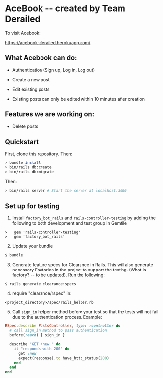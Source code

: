 # AceBook -- created by Team Derailed

To visit Acebook:

https://acebook-derailed.herokuapp.com/

## What Acebook can do:

* Authentication (Sign up, Log in, Log out)

* Create a new post

* Edit existing posts

* Existing posts can only be edited within 10 minutes after creation

## Features we are working on:

* Delete posts

## Quickstart

First, clone this repository. Then:

```bash
> bundle install
> bin/rails db:create
> bin/rails db:migrate
```
Then:

```bash
> bin/rails server # Start the server at localhost:3000
```

## Set up for testing

1. Install `factory_bot_rails` and `rails-controller-testing` by adding the following to both development and test group in Gemfile

```
>   gem 'rails-controller-testing'
>   gem 'factory_bot_rails'
```

2. Update your bundle

```bash
$ bundle
```

3. Generate feature specs for Clearance in Rails. This will also generate necessary Factories in the project to support the testing. (What is factory? -- to be updated). Run the following:

```bash
$ rails generate clearance:specs
```

4. require "clearance/rspec" in:
```
<project_directory>/spec/rails_helper.rb
```

5. Call `sign_in` helper method before your test so that the tests will not fail due to the authentication process. Example:

```ruby
RSpec.describe PostsController, type: :controller do
  # call sign_in method to pass authentication
  before(:each) { sign_in }

  describe "GET /new " do
    it "responds with 200" do
      get :new
      expect(response).to have_http_status(200)
    end
  end
end
```
